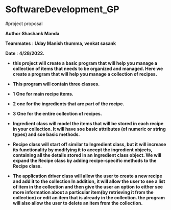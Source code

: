 # SoftwareDevelopment_GP
#project proposal

**Author**:**Shashank Manda**

**Teammates** : **Uday Manish thumma, venkat sasank**

**Date** : **4/28/2022.**

* **this project will create a basic program that will help you manage a collection of items that needs to be organized 
  and managed. Here we create a program that will help you manage a collection of recipes.**

* **This program will contain three classes.**
* **1** **One for main recipe items.**
* **2** **one for the ingredients that are part of the recipe.**
* **3** **One for the entire collection of recipes.**

* **Ingredient class will model the items that will be stored in each recipe
    in your collection. It will have soe basic attributes (of numeric or string types)
     and soe basic methods.**
* **Recipe class will start off similar to Ingredient class, but it will increase its functionality by modifying it to 
     accept the ingredient objects, containing all the details stored in an Ingredient class object. We will expand the 
     Recipe class by adding recipe-specific methods to the Recipe class.**
* **The application driver class will allow the user to create a new recipe and add it to the collection In addition, 
    it will allow the user to see a list of item in the collection and then give the user an option to either see more 
    information about a particular item(by retrieving it from the collection) or edit an item that is already in the 
    collection. the program will also allow the user to delete an item from the collection.**
 